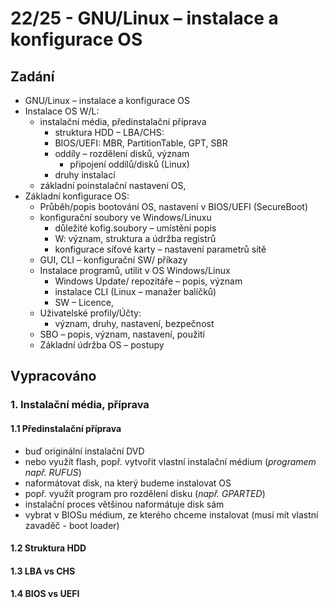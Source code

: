 # 22/25 - GNU/Linux – instalace a konfigurace OS
## Zadání
-	GNU/Linux – instalace a konfigurace OS
-	Instalace OS W/L:
    - instalační média, předinstalační příprava 
        - struktura HDD – LBA/CHS:
        - BIOS/UEFI: MBR, PartitionTable, GPT, SBR
        - oddíly – rozdělení disků, význam
            - připojení oddílů/disků (Linux)
        - druhy instalací
    - základní poinstalační nastavení OS,
- Základní konfigurace OS:
    - Průběh/popis bootování OS, nastavení v BIOS/UEFI (SecureBoot)
    - konfigurační soubory ve Windows/Linuxu
        - důležité kofig.soubory – umístění popis
        - W: význam, struktura a údržba registrů
        - konfigurace síťové karty – nastavení parametrů sítě
    - GUI, CLI – konfigurační SW/ příkazy
    - Instalace programů, utilit v OS Windows/Linux
        - Windows Update/ repozitáře – popis, význam
        - instalace CLI (Linux – manažer balíčků)
        - SW – Licence, 
    - Uživatelské profily/Účty:
        - význam, druhy, nastavení, bezpečnost
    - SBO – popis, význam, nastavení, použití
    - Základní údržba OS – postupy

## Vypracováno

### 1. Instalační média, příprava

#### 1.1 Předinstalační příprava
- buď originální instalační DVD
- nebo využít flash, popř. vytvořit vlastní instalační médium (*programem např. RUFUS*)
- naformátovat disk, na který budeme instalovat OS
- popř. využít program pro rozdělení disku (*např. GPARTED*)
- instalační proces většinou naformátuje disk sám
- vybrat v BIOSu médium, ze kterého chceme instalovat (musí mít vlastní zavaděč - boot loader)

#### 1.2 Struktura HDD

#### 1.3 LBA vs CHS

#### 1.4 BIOS vs UEFI


